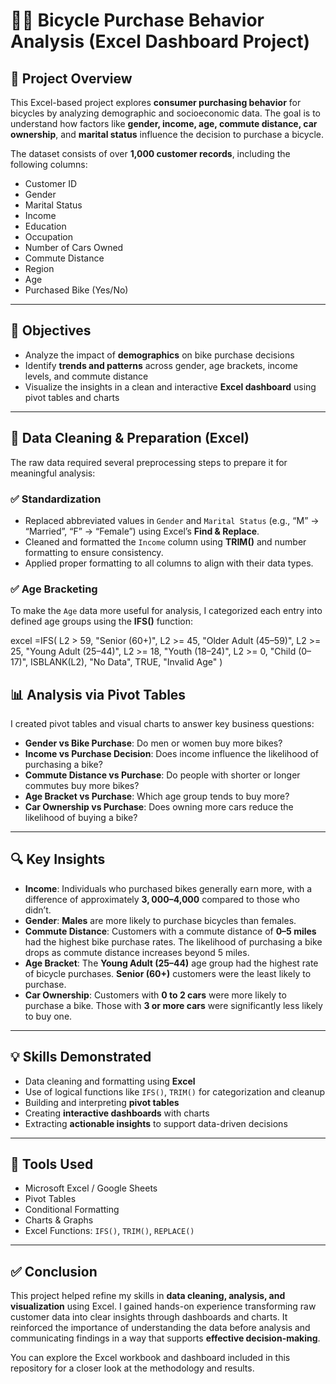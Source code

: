 # 🚴‍♂️ Bicycle Purchase Behavior Analysis (Excel Dashboard Project)

## 📌 Project Overview

This Excel-based project explores **consumer purchasing behavior** for bicycles by analyzing demographic and socioeconomic data. The goal is to understand how factors like **gender, income, age, commute distance, car ownership**, and **marital status** influence the decision to purchase a bicycle.

The dataset consists of over **1,000 customer records**, including the following columns:

- Customer ID  
- Gender  
- Marital Status  
- Income  
- Education  
- Occupation  
- Number of Cars Owned  
- Commute Distance  
- Region  
- Age  
- Purchased Bike (Yes/No)

---

## 🎯 Objectives

- Analyze the impact of **demographics** on bike purchase decisions  
- Identify **trends and patterns** across gender, age brackets, income levels, and commute distance  
- Visualize the insights in a clean and interactive **Excel dashboard** using pivot tables and charts

---

## 🧹 Data Cleaning & Preparation (Excel)

The raw data required several preprocessing steps to prepare it for meaningful analysis:

### ✅ Standardization
- Replaced abbreviated values in `Gender` and `Marital Status` (e.g., “M” → “Married”, “F” → “Female”) using Excel’s **Find & Replace**.
- Cleaned and formatted the `Income` column using **TRIM()** and number formatting to ensure consistency.
- Applied proper formatting to all columns to align with their data types.

### ✅ Age Bracketing
To make the `Age` data more useful for analysis, I categorized each entry into defined age groups using the **IFS()** function:

excel
=IFS(
  L2 > 59, "Senior (60+)",
  L2 >= 45, "Older Adult (45–59)",
  L2 >= 25, "Young Adult (25–44)",
  L2 >= 18, "Youth (18–24)",
  L2 >= 0, "Child (0–17)",
  ISBLANK(L2), "No Data",
  TRUE, "Invalid Age"
)

## 📊 Analysis via Pivot Tables

I created pivot tables and visual charts to answer key business questions:

- **Gender vs Bike Purchase**: Do men or women buy more bikes?
- **Income vs Purchase Decision**: Does income influence the likelihood of purchasing a bike?
- **Commute Distance vs Purchase**: Do people with shorter or longer commutes buy more bikes?
- **Age Bracket vs Purchase**: Which age group tends to buy more?
- **Car Ownership vs Purchase**: Does owning more cars reduce the likelihood of buying a bike?

---

## 🔍 Key Insights

- **Income**: Individuals who purchased bikes generally earn more, with a difference of approximately **$3,000–$4,000** compared to those who didn’t.
- **Gender**: **Males** are more likely to purchase bicycles than females.
- **Commute Distance**: Customers with a commute distance of **0–5 miles** had the highest bike purchase rates. The likelihood of purchasing a bike drops as commute distance increases beyond 5 miles.
- **Age Bracket**: The **Young Adult (25–44)** age group had the highest rate of bicycle purchases. **Senior (60+)** customers were the least likely to purchase.
- **Car Ownership**: Customers with **0 to 2 cars** were more likely to purchase a bike. Those with **3 or more cars** were significantly less likely to buy one.

---

## 💡 Skills Demonstrated

- Data cleaning and formatting using **Excel**
- Use of logical functions like `IFS()`, `TRIM()` for categorization and cleanup
- Building and interpreting **pivot tables**
- Creating **interactive dashboards** with charts
- Extracting **actionable insights** to support data-driven decisions

---

## 📁 Tools Used

- Microsoft Excel / Google Sheets  
- Pivot Tables  
- Conditional Formatting  
- Charts & Graphs  
- Excel Functions: `IFS()`, `TRIM()`, `REPLACE()`

---

## ✅ Conclusion

This project helped refine my skills in **data cleaning, analysis, and visualization** using Excel. I gained hands-on experience transforming raw customer data into clear insights through dashboards and charts. It reinforced the importance of understanding the data before analysis and communicating findings in a way that supports **effective decision-making**.

You can explore the Excel workbook and dashboard included in this repository for a closer look at the methodology and results.
